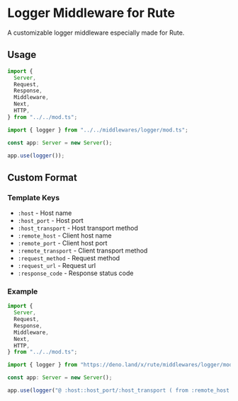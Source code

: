 # Logger Middleware for Rute

A customizable logger middleware especially made for Rute.

## Usage

```ts
import {
  Server,
  Request,
  Response,
  Middleware,
  Next,
  HTTP,
} from "../../mod.ts";

import { logger } from "../../middlewares/logger/mod.ts";

const app: Server = new Server();

app.use(logger());

```

## Custom Format

### Template Keys

- `:host`             - Host name
- `:host_port`        - Host port
- `:host_transport`   - Host transport method
- `:remote_host`      - Client host name
- `:remote_port`      - Client host port
- `:remote_transport` - Client transport method
- `:request_method`   - Request method
- `:request_url`      - Request url
- `:response_code`    - Response status code


### Example

```ts
import {
  Server,
  Request,
  Response,
  Middleware,
  Next,
  HTTP,
} from "../../mod.ts";

import { logger } from "https://deno.land/x/rute/middlewares/logger/mod.ts";

const app: Server = new Server();

app.use(logger("@ :host::host_port/:host_transport ( from :remote_host::remote_port/:remote_transport - :request_method - :response_code - :request_url )"));

```